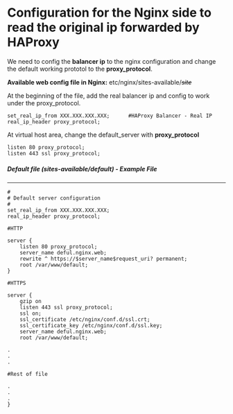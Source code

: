 # Configuration for the Nginx side to read the original ip forwarded by HAProxy

We need to config the **balancer ip** to the nginx configuration and change the default working prototol to the **proxy_protocol**.

**Available web config file in Nginx:** etc/nginx/sites-available/*~~site~~*

At the beginning of the file, add the real balancer ip and config to work under the proxy_protocol.

	set_real_ip_from XXX.XXX.XXX.XXX;      #HAProxy Balancer - Real IP
	real_ip_header proxy_protocol;

At virtual host area, change the default_server with **proxy_protocol**


	listen 80 proxy_protocol;
	listen 443 ssl proxy_protocol;

##### Default file (sites-available/default)  - Example File
----
    #
    # Default server configuration
    #
    set_real_ip_from XXX.XXX.XXX.XXX;
    real_ip_header proxy_protocol;
    
    #HTTP
    
    server {
    	listen 80 proxy_protocol;
    	server_name deful.nginx.web;
    	rewrite ^ https://$server_name$request_uri? permanent;
    	root /var/www/default;
    }
    
    #HTTPS
    
    server {
    	gzip on
    	listen 443 ssl proxy_protocol;
    	ssl on;
    	ssl_certificate /etc/nginx/conf.d/ssl.crt;
    	ssl_certificate_key /etc/nginx/conf.d/ssl.key;
    	server_name deful.nginx.web;
    	root /var/www/default;
    
    .
    .
    .
    
    #Rest of file
    
    .
    .
    .
    }



